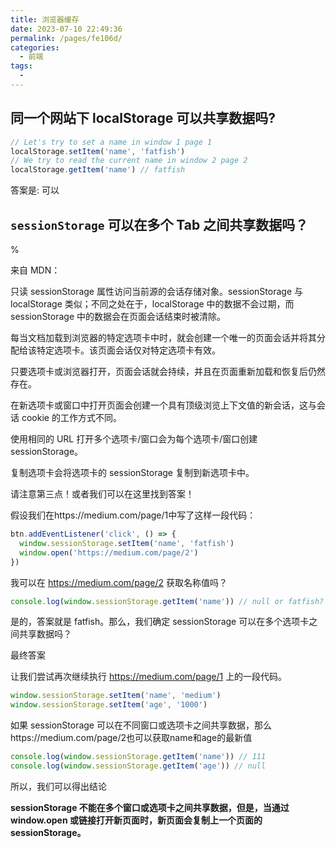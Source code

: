```yaml
---
title: 浏览器缓存
date: 2023-07-10 22:49:36
permalink: /pages/fe106d/
categories:
  - 前端
tags:
  - 
---
```

## 同一个网站下 localStorage 可以共享数据吗?

```javascript
// Let's try to set a name in window 1 page 1
localStorage.setItem('name', 'fatfish')
// We try to read the current name in window 2 page 2
localStorage.getItem('name') // fatfish
```

答案是: 可以

## `sessionStorage` 可以在多个 Tab 之间共享数据吗？

%

来自 MDN：

只读 sessionStorage 属性访问当前源的会话存储对象。sessionStorage 与 localStorage 类似；不同之处在于，localStorage 中的数据不会过期，而 sessionStorage 中的数据会在页面会话结束时被清除。

每当文档加载到浏览器的特定选项卡中时，就会创建一个唯一的页面会话并将其分配给该特定选项卡。该页面会话仅对特定选项卡有效。

只要选项卡或浏览器打开，页面会话就会持续，并且在页面重新加载和恢复后仍然存在。

在新选项卡或窗口中打开页面会创建一个具有顶级浏览上下文值的新会话，这与会话 cookie 的工作方式不同。

使用相同的 URL 打开多个选项卡/窗口会为每个选项卡/窗口创建 sessionStorage。

复制选项卡会将选项卡的 sessionStorage 复制到新选项卡中。

请注意第三点！或者我们可以在这里找到答案！

假设我们在https://medium.com/page/1中写了这样一段代码：

```javascript
btn.addEventListener('click', () => {
  window.sessionStorage.setItem('name', 'fatfish')
  window.open('https://medium.com/page/2')
})
```

我可以在 https://medium.com/page/2 获取名称值吗？

```javascript
console.log(window.sessionStorage.getItem('name')) // null or fatfish?
```

是的，答案就是 fatfish。那么，我们确定 sessionStorage 可以在多个选项卡之间共享数据吗？

最终答案

让我们尝试再次继续执行 https://medium.com/page/1 上的一段代码。

```javascript
window.sessionStorage.setItem('name', 'medium')
window.sessionStorage.setItem('age', '1000')
```

如果 sessionStorage 可以在不同窗口或选项卡之间共享数据，那么https://medium.com/page/2也可以获取name和age的最新值

```javascript
console.log(window.sessionStorage.getItem('name')) // 111
console.log(window.sessionStorage.getItem('age')) // null
```

所以，我们可以得出结论

**sessionStorage 不能在多个窗口或选项卡之间共享数据，但是，当通过 window.open 或链接打开新页面时，新页面会复制上一个页面的 sessionStorage。**
